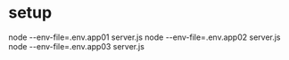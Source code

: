 # setup
node --env-file=.env.app01 server.js
node --env-file=.env.app02 server.js
node --env-file=.env.app03 server.js
